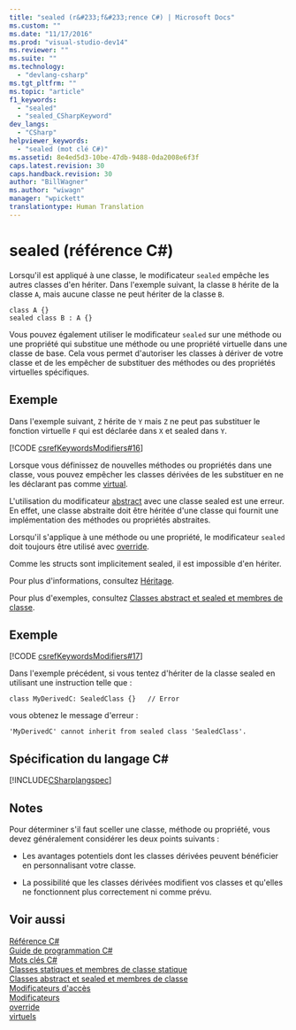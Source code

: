 ```yaml
---
title: "sealed (r&#233;f&#233;rence C#) | Microsoft Docs"
ms.custom: ""
ms.date: "11/17/2016"
ms.prod: "visual-studio-dev14"
ms.reviewer: ""
ms.suite: ""
ms.technology: 
  - "devlang-csharp"
ms.tgt_pltfrm: ""
ms.topic: "article"
f1_keywords: 
  - "sealed"
  - "sealed_CSharpKeyword"
dev_langs: 
  - "CSharp"
helpviewer_keywords: 
  - "sealed (mot clé C#)"
ms.assetid: 8e4ed5d3-10be-47db-9488-0da2008e6f3f
caps.latest.revision: 30
caps.handback.revision: 30
author: "BillWagner"
ms.author: "wiwagn"
manager: "wpickett"
translationtype: Human Translation
---
```

# sealed (r&#233;f&#233;rence C#)
Lorsqu'il est appliqué à une classe, le modificateur `sealed` empêche les autres classes d'en hériter.  Dans l'exemple suivant, la classe `B` hérite de la classe `A`, mais aucune classe ne peut hériter de la classe `B`.  
  
```  
class A {}      
sealed class B : A {}  
```  
  
 Vous pouvez également utiliser le modificateur `sealed` sur une méthode ou une propriété qui substitue une méthode ou une propriété virtuelle dans une classe de base.  Cela vous permet d'autoriser les classes à dériver de votre classe et de les empêcher de substituer des méthodes ou des propriétés virtuelles spécifiques.  
  
## Exemple  
 Dans l'exemple suivant, `Z` hérite de `Y` mais `Z` ne peut pas substituer le fonction virtuelle `F` qui est déclarée dans `X` et sealed dans `Y`.  
  
 [!CODE [csrefKeywordsModifiers#16](../CodeSnippet/VS_Snippets_VBCSharp/csrefKeywordsModifiers#16)]  
  
 Lorsque vous définissez de nouvelles méthodes ou propriétés dans une classe, vous pouvez empêcher les classes dérivées de les substituer en ne les déclarant pas comme [virtual](../../../csharp/language-reference/keywords/virtual.md).  
  
 L'utilisation du modificateur [abstract](../../../csharp/language-reference/keywords/abstract.md) avec une classe sealed est une erreur. En effet, une classe abstraite doit être héritée d'une classe qui fournit une implémentation des méthodes ou propriétés abstraites.  
  
 Lorsqu'il s'applique à une méthode ou une propriété, le modificateur `sealed` doit toujours être utilisé avec [override](../../../csharp/language-reference/keywords/override.md).  
  
 Comme les structs sont implicitement sealed, il est impossible d'en hériter.  
  
 Pour plus d'informations, consultez [Héritage](../../../csharp/programming-guide/classes-and-structs/inheritance.md).  
  
 Pour plus d'exemples, consultez [Classes abstract et sealed et membres de classe](../../../csharp/programming-guide/classes-and-structs/abstract-and-sealed-classes-and-class-members.md).  
  
## Exemple  
 [!CODE [csrefKeywordsModifiers#17](../CodeSnippet/VS_Snippets_VBCSharp/csrefKeywordsModifiers#17)]  
  
 Dans l'exemple précédent, si vous tentez d'hériter de la classe sealed en utilisant une instruction telle que :  
  
 `class MyDerivedC: SealedClass {}   // Error`  
  
 vous obtenez le message d'erreur :  
  
 `'MyDerivedC' cannot inherit from sealed class 'SealedClass'.`  
  
## Spécification du langage C\#  
 [!INCLUDE[CSharplangspec](../../../csharp/language-reference/keywords/includes/csharplangspec_md.md)]  
  
## Notes  
 Pour déterminer s'il faut sceller une classe, méthode ou propriété, vous devez généralement considérer les deux points suivants :  
  
-   Les avantages potentiels dont les classes dérivées peuvent bénéficier en personnalisant votre classe.  
  
-   La possibilité que les classes dérivées modifient vos classes et qu'elles ne fonctionnent plus correctement ni comme prévu.  
  
## Voir aussi  
 [Référence C\#](../../../csharp/language-reference/index.md)   
 [Guide de programmation C\#](../../../csharp/programming-guide/index.md)   
 [Mots clés C\#](../../../csharp/language-reference/keywords/index.md)   
 [Classes statiques et membres de classe statique](../../../csharp/programming-guide/classes-and-structs/static-classes-and-static-class-members.md)   
 [Classes abstract et sealed et membres de classe](../../../csharp/programming-guide/classes-and-structs/abstract-and-sealed-classes-and-class-members.md)   
 [Modificateurs d'accès](../../../csharp/programming-guide/classes-and-structs/access-modifiers.md)   
 [Modificateurs](../../../csharp/language-reference/keywords/modifiers.md)   
 [override](../../../csharp/language-reference/keywords/override.md)   
 [virtuels](../../../csharp/language-reference/keywords/virtual.md)